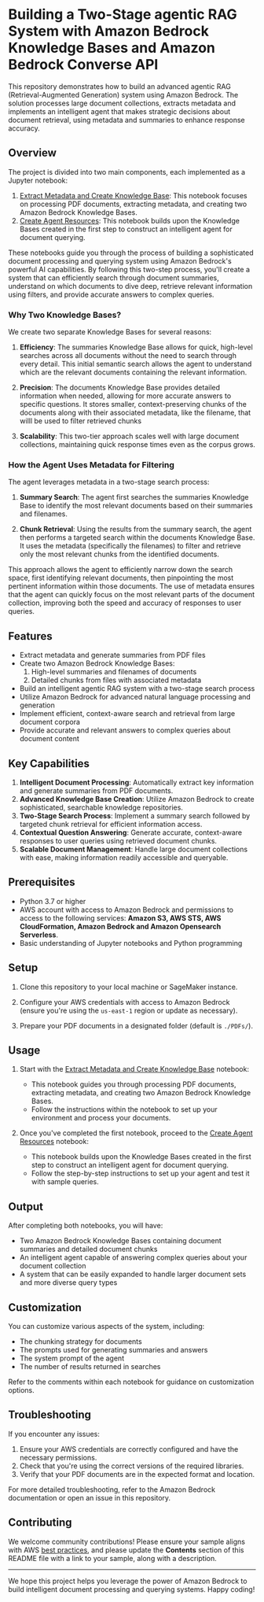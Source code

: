 # Building a Two-Stage agentic RAG System with Amazon Bedrock Knowledge Bases and Amazon Bedrock Converse API

This repository demonstrates how to build an advanced agentic RAG (Retrieval-Augmented Generation) system using Amazon Bedrock. The solution processes large document collections, extracts metadata and implements an intelligent agent that makes strategic decisions about document retrieval, using metadata and summaries to enhance response accuracy.

## Overview

The project is divided into two main components, each implemented as a Jupyter notebook:

1. [Extract Metadata and Create Knowledge Base](01-metadata-extraction-and-kb-creation.ipynb): This notebook focuses on processing PDF documents, extracting metadata, and creating two Amazon Bedrock Knowledge Bases.
2. [Create Agent Resources](02-agentic-rag-converse-api.ipynb): This notebook builds upon the Knowledge Bases created in the first step to construct an intelligent agent for document querying.

These notebooks guide you through the process of building a sophisticated document processing and querying system using Amazon Bedrock's powerful AI capabilities. By following this two-step process, you'll create a system that can efficiently search through document summaries, understand on which documents to dive deep, retrieve relevant information using filters, and provide accurate answers to complex queries.

### Why Two Knowledge Bases?

We create two separate Knowledge Bases for several reasons:

1. **Efficiency**: The summaries Knowledge Base allows for quick, high-level searches across all documents without the need to search through every detail. This initial semantic search allows the agent to understand which are the relevant documents containing the relevant information.

2. **Precision**: The documents Knowledge Base provides detailed information when needed, allowing for more accurate answers to specific questions. It stores smaller, context-preserving chunks of the documents along with their associated metadata, like the filename, that willl be used to filter retrieved chunks

3. **Scalability**: This two-tier approach scales well with large document collections, maintaining quick response times even as the corpus grows.

### How the Agent Uses Metadata for Filtering

The agent leverages metadata in a two-stage search process:

1. **Summary Search**: The agent first searches the summaries Knowledge Base to identify the most relevant documents based on their summaries and filenames.

2. **Chunk Retrieval**: Using the results from the summary search, the agent then performs a targeted search within the documents Knowledge Base. It uses the metadata (specifically the filenames) to filter and retrieve only the most relevant chunks from the identified documents.

This approach allows the agent to efficiently narrow down the search space, first identifying relevant documents, then pinpointing the most pertinent information within those documents. The use of metadata ensures that the agent can quickly focus on the most relevant parts of the document collection, improving both the speed and accuracy of responses to user queries.

## Features

- Extract metadata and generate summaries from PDF files
- Create two Amazon Bedrock Knowledge Bases:
  1. High-level summaries and filenames of documents
  2. Detailed chunks from files with associated metadata
- Build an intelligent agentic RAG system with a two-stage search process
- Utilize Amazon Bedrock for advanced natural language processing and generation
- Implement efficient, context-aware search and retrieval from large document corpora
- Provide accurate and relevant answers to complex queries about document content

## Key Capabilities

1. **Intelligent Document Processing**: Automatically extract key information and generate summaries from PDF documents.
2. **Advanced Knowledge Base Creation**: Utilize Amazon Bedrock to create sophisticated, searchable knowledge repositories.
3. **Two-Stage Search Process**: Implement a summary search followed by targeted chunk retrieval for efficient information access.
4. **Contextual Question Answering**: Generate accurate, context-aware responses to user queries using retrieved document chunks.
5. **Scalable Document Management**: Handle large document collections with ease, making information readily accessible and queryable.

## Prerequisites

- Python 3.7 or higher
- AWS account with access to Amazon Bedrock and permissions to access to the following services: **Amazon S3, AWS STS,  AWS CloudFormation, Amazon Bedrock and Amazon Opensearch Serverless**.
- Basic understanding of Jupyter notebooks and Python programming

## Setup

1. Clone this repository to your local machine or SageMaker instance.

2. Configure your AWS credentials with access to Amazon Bedrock (ensure you're using the `us-east-1` region or update as necessary).

3. Prepare your PDF documents in a designated folder (default is `./PDFs/`).

## Usage

1. Start with the [Extract Metadata and Create Knowledge Base](01-metadata-extraction-and-kb-creation.ipynb) notebook:
   - This notebook guides you through processing PDF documents, extracting metadata, and creating two Amazon Bedrock Knowledge Bases.
   - Follow the instructions within the notebook to set up your environment and process your documents.

2. Once you've completed the first notebook, proceed to the [Create Agent Resources](02-agentic-rag-converse-api.ipynb) notebook:
   - This notebook builds upon the Knowledge Bases created in the first step to construct an intelligent agent for document querying.
   - Follow the step-by-step instructions to set up your agent and test it with sample queries.

## Output

After completing both notebooks, you will have:
- Two Amazon Bedrock Knowledge Bases containing document summaries and detailed document chunks
- An intelligent agent capable of answering complex queries about your document collection
- A system that can be easily expanded to handle larger document sets and more diverse query types

## Customization

You can customize various aspects of the system, including:
- The chunking strategy for documents
- The prompts used for generating summaries and answers
- The system prompt of the agent
- The number of results returned in searches

Refer to the comments within each notebook for guidance on customization options.

## Troubleshooting

If you encounter any issues:
1. Ensure your AWS credentials are correctly configured and have the necessary permissions.
2. Check that you're using the correct versions of the required libraries.
3. Verify that your PDF documents are in the expected format and location.

For more detailed troubleshooting, refer to the Amazon Bedrock documentation or open an issue in this repository.

## Contributing

We welcome community contributions! Please ensure your sample aligns with AWS [best practices](https://aws.amazon.com/architecture/well-architected/), and please update the **Contents** section of this README file with a link to your sample, along with a description.

---

We hope this project helps you leverage the power of Amazon Bedrock to build intelligent document processing and querying systems. Happy coding!
